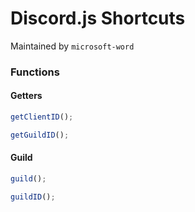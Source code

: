 # Discord.js Shortcuts

Maintained by `microsoft-word`

### Functions

#### Getters

<!-- Getter -->

```javascript
getClientID();
```

```javascript
getGuildID();
```

#### Guild

```javascript
guild();
```

```javascript
guildID();
```
